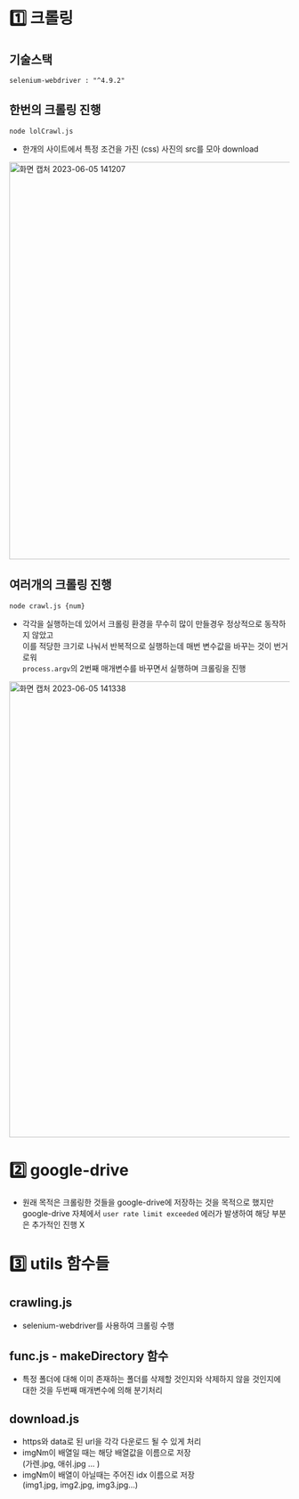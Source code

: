 # 1️⃣ 크롤링

## 기술스택

`selenium-webdriver : "^4.9.2"`

## 한번의 크롤링 진행
`node lolCrawl.js`

* 한개의 사이트에서 특정 조건을 가진 (css) 사진의 src를 모아 download

<img width="713" alt="화면 캡처 2023-06-05 141207" src="https://github.com/khw970421/google-crawler/assets/59253551/3d7ae5ab-608c-4f2b-adce-b709f8c8f525">

## 여러개의 크롤링 진행
`node crawl.js {num}`

* 각각을 실행하는데 있어서 크롤링 환경을 무수히 많이 만들경우 정상적으로 동작하지 않았고  
  이를 적당한 크기로 나눠서 반복적으로 실행하는데 매번 변수값을 바꾸는 것이 번거로워  
  `process.argv`의 2번째 매개변수를 바꾸면서 실행하며 크롤링을 진행
  
<img width="818" alt="화면 캡처 2023-06-05 141338" src="https://github.com/khw970421/google-crawler/assets/59253551/b9ad56e9-b152-4f67-9a3d-7a15640e7b98">

# 2️⃣ google-drive

- 원래 목적은 크롤링한 것들을 google-drive에 저장하는 것을 목적으로 했지만
  google-drive 자체에서 `user rate limit exceeded` 에러가 발생하여 해당 부분은 추가적인 진행 X

# 3️⃣ utils 함수들

## crawling.js

- selenium-webdriver를 사용하여 크롤링 수행

## func.js - makeDirectory 함수

- 특정 폴더에 대해 이미 존재하는 폴더를 삭제할 것인지와 삭제하지 않을 것인지에 대한 것을 두번째 매개변수에 의해 분기처리

## download.js

- https와 data로 된 url을 각각 다운로드 될 수 있게 처리
- imgNm이 배열일 때는 해당 배열값을 이름으로 저장  
(가렌.jpg, 애쉬.jpg ... )
- imgNm이 배열이 아닐때는 주어진 idx 이름으로 저장  
(img1.jpg, img2.jpg, img3.jpg...)
